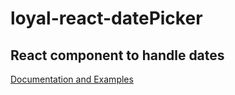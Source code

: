 # loyal-react-datePicker

## React component to handle dates

[Documentation and Examples](https://cabagemage.github.io/loyal-react-datePicker/)